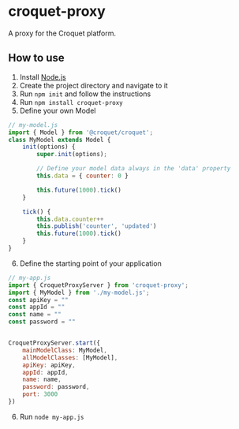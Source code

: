 # croquet-proxy
A proxy for the Croquet platform.

## How to use
1. Install [Node.js](https://nodejs.org/en/download/)
2. Create the project directory and navigate to it
3. Run `npm init` and follow the instructions
4. Run `npm install croquet-proxy`
5. Define your own Model
```javascript
// my-model.js
import { Model } from '@croquet/croquet';
class MyModel extends Model {
    init(options) {
        super.init(options);

        // Define your model data always in the 'data' property
        this.data = { counter: 0 }

        this.future(1000).tick()
    }

    tick() {
        this.data.counter++
        this.publish('counter', 'updated')
        this.future(1000).tick()
    }
}
```
6. Define the starting point of your application
```javascript
// my-app.js
import { CroquetProxyServer } from 'croquet-proxy';
import { MyModel } from './my-model.js';
const apiKey = ""
const appId = ""
const name = ""
const password = ""


CroquetProxyServer.start({
    mainModelClass: MyModel,
    allModelClasses: [MyModel],
    apiKey: apiKey,
    appId: appId,
    name: name,
    password: password,
    port: 3000
})
```
6. Run `node my-app.js`